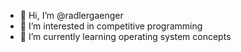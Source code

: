 - 👋 Hi, I’m @radlergaenger
- 👀 I’m interested in competitive programming
- 🌱 I’m currently learning operating system concepts

<!---
radlergaenger/radlergaenger is a ✨ special ✨ repository because its `README.md` (this file) appears on your GitHub profile.
You can click the Preview link to take a look at your changes.
--->
